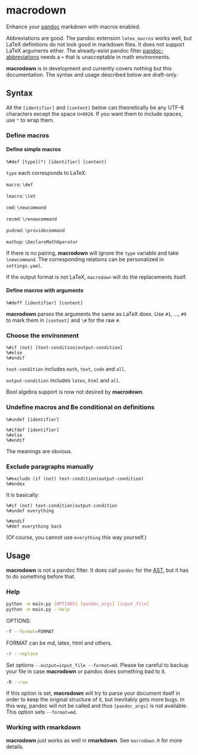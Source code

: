 
# macrodown

Enhance your [pandoc](https://pandoc.org) markdown with macros enabled. 

Abbreviations are good. The pandoc extension `latex_macros` works well, but LaTeX definitions do not look good in markdown files. It does not support LaTeX arguments either. The already-exist pandoc filter [pandoc-abbreviations](https://github.com/scokobro/pandoc-abbreviations) needs a `+` that is unacceptable in math environments.

**macrodown** is in development and currently covers nothing but this documentation. The syntax and usage described below are draft-only.

## Syntax

All the `[identifier]` and `[content]` below can theoretically be any UTF-8 characters except the space `U+0020`. If you want them to include spaces, use `"` to wrap them.

### Define macros

#### Define simple macros

```
%#def [type](*) [identifier] [content]
```

`type` each corresponds to LaTeX:

`macro`: `\def`

`lmacro`: `\let`

`cmd`: `\newcommand`

`recmd`: `\renewcommand`

`pvdcmd`: `\providecommand`

`mathop`: `\DeclareMathOperator`

If there is no pairing, **macrodown** will ignore the `type` variable and take `\newcommand`. The corresponding relations can be personalized in `settings.yaml`.

If the output format is not LaTeX, `macrodown` will do the replacements itself.

#### Define macros with arguments

```
%#deff [identifier] [content]
```

**macrodown** parses the arguments the same as LaTeX does. Use `#1`, ..., `#9` to mark them in `[content]` and `\#` for the raw `#`.

### Choose the environment

```
%#if (not) [text-condition|output-condition]
%#else
%#endif
```

`text-condition` includes `math`, `text`, `code` and `all`.

`output-condition` includes `latex`, `html` and `all`. 

Bool algebra support is now not desired by **macrodown**.

### Undefine macros and Be conditional on definitions

```
%#undef [identifier]
```

```
%#ifdef [identifier]
%#else
%#endif
```

The meanings are obvious.

### Exclude paragraphs manually

```
%#exclude (if (not) text-condition|output-condition)
%#endex
```

It is basically:

```
%#if (not) text-condition|output-condition
%#undef everything

%#endif
%#def everything back
```

(Of course, you cannot use `everything` this way yourself.)

## Usage

**macrodown** is not a pandoc filter. It does call `pandoc` for the [AST](https://pandoc.org/filters.html), but it has to do something before that.

### Help

```bash
python -m main.py [OPTIONS] [pandoc_args] [input_file]
python -m main.py --help
```

OPTIONS:

```bash
-f --format=FORMAT
```
FORMAT can be md, latex, html and others.

```bash
-r --replace
```
Set options `--output=input_file --format=md`. Please be careful to backup your file in case **macrodown** or pandoc does something bad to it.

```bash
-R --raw
```

If this option is set, **macrodown** will try to parse your document itself in order to keep the original structure of it, but inevitably gets more bugs. In this way, pandoc will not be called and thus `[pandoc_args]` is not available. This option sets `--format=md`.

### Working with rmarkdown

**macrodown** just works as well in **rmarkdown**. See `macrodown.R` for more details.
